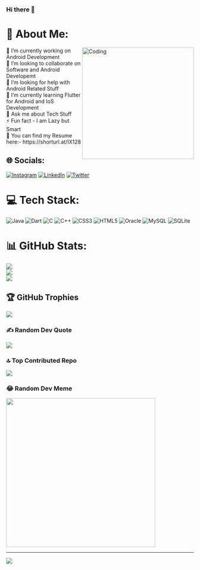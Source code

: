### Hi there 👋


# 💫 About Me:
<img align="right" alt="Coding" width="300" src="https://camo.githubusercontent.com/cae12fddd9d6982901d82580bdf321d81fb299141098ca1c2d4891870827bf17/68747470733a2f2f6d69726f2e6d656469756d2e636f6d2f6d61782f313336302f302a37513379765349765f7430696f4a2d5a2e676966"/>
🔭 I’m currently working on Android Development<br>👯 I’m looking to collaborate on Software and Android Developemt<br>🤝 I’m looking for help with Android Related Stuff<br>🌱 I’m currently learning Flutter for Android and IoS Development<br>💬 Ask me about Tech Stuff<br>⚡ Fun fact - I am Lazy but Smart <br> 📄 You can find my Resume here:- https://shorturl.at/IX128


## 🌐 Socials:
[![Instagram](https://img.shields.io/badge/Instagram-%23E4405F.svg?logo=Instagram&logoColor=white)](https://instagram.com/@_charu_0720) [![LinkedIn](https://img.shields.io/badge/LinkedIn-%230077B5.svg?logo=linkedin&logoColor=white)](https://linkedin.com/in/charu-thakur) [![Twitter](https://img.shields.io/badge/Twitter-%231DA1F2.svg?logo=Twitter&logoColor=white)](https://twitter.com/@CharuuThakur) 

# 💻 Tech Stack:
![Java](https://img.shields.io/badge/java-%23ED8B00.svg?style=plastic&logo=java&logoColor=white) ![Dart](https://img.shields.io/badge/dart-%230175C2.svg?style=plastic&logo=dart&logoColor=white) ![C](https://img.shields.io/badge/c-%2300599C.svg?style=plastic&logo=c&logoColor=white) ![C++](https://img.shields.io/badge/c++-%2300599C.svg?style=plastic&logo=c%2B%2B&logoColor=white) ![CSS3](https://img.shields.io/badge/css3-%231572B6.svg?style=plastic&logo=css3&logoColor=white) ![HTML5](https://img.shields.io/badge/html5-%23E34F26.svg?style=plastic&logo=html5&logoColor=white) ![Oracle](https://img.shields.io/badge/Oracle-F80000?style=plastic&logo=oracle&logoColor=white) ![MySQL](https://img.shields.io/badge/mysql-%2300f.svg?style=plastic&logo=mysql&logoColor=white) ![SQLite](https://img.shields.io/badge/sqlite-%2307405e.svg?style=plastic&logo=sqlite&logoColor=white)
# 📊 GitHub Stats:
![](https://github-readme-stats.vercel.app/api?username=charut626&theme=dark&hide_border=false&include_all_commits=true&count_private=true)<br/>
![](https://github-readme-streak-stats.herokuapp.com/?user=charut626&theme=dark&hide_border=false)<br/>
![](https://github-readme-stats.vercel.app/api/top-langs/?username=charut626&theme=dark&hide_border=false&include_all_commits=true&count_private=true&layout=compact)

## 🏆 GitHub Trophies
![](https://github-profile-trophy.vercel.app/?username=charut626&theme=radical&no-frame=false&no-bg=false&margin-w=4)

### ✍️ Random Dev Quote
![](https://quotes-github-readme.vercel.app/api?type=horizontal&theme=radical)

### 🔝 Top Contributed Repo
![](https://github-contributor-stats.vercel.app/api?username=charut626&limit=5&theme=dark&combine_all_yearly_contributions=true)

### 😂 Random Dev Meme
<img src='https://randommeme-five.vercel.app/' style="height: 400px;"/>

---
[![](https://visitcount.itsvg.in/api?id=charut626&icon=0&color=0)](https://visitcount.itsvg.in)

<!-- Proudly created with GPRM ( https://gprm.itsvg.in ) -->
